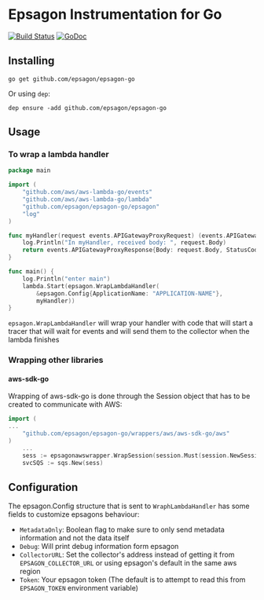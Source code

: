 # Epsagon Instrumentation for Go

[![Build Status][1]][2] [![GoDoc][3]][4]

[1]: https://travis-ci.com/epsagon/epsagon-go.svg?branch=master
[2]: https://travis-ci.com/epsagon/epsagon-go
[3]: https://godoc.org/github.com/epsagon/epsagon-go?status.svg
[4]: https://godoc.org/github.com/epsagon/epsagon-go

## Installing
```
go get github.com/epsagon/epsagon-go
```
Or using `dep`:
```
dep ensure -add github.com/epsagon/epsagon-go
```
## Usage

### To wrap a lambda handler
```go
package main

import (
	"github.com/aws/aws-lambda-go/events"
	"github.com/aws/aws-lambda-go/lambda"
	"github.com/epsagon/epsagon-go/epsagon"
	"log"
)

func myHandler(request events.APIGatewayProxyRequest) (events.APIGatewayProxyResponse, error) {
	log.Println("In myHandler, received body: ", request.Body)
	return events.APIGatewayProxyResponse{Body: request.Body, StatusCode: 200}, nil
}

func main() {
	log.Println("enter main")
	lambda.Start(epsagon.WrapLambdaHandler(
        &epsagon.Config{ApplicationName: "APPLICATION-NAME"},
        myHandler))
}
```

`epsagon.WrapLambdaHandler` will wrap your handler with code that will start a tracer that will wait for events and will send them to the collector when the lambda finishes

### Wrapping other libraries
#### aws-sdk-go
Wrapping of aws-sdk-go is done through the Session object that has to be created to communicate with AWS:
```go
import (
...
	"github.com/epsagon/epsagon-go/wrappers/aws/aws-sdk-go/aws"
)
    ...
	sess := epsagonawswrapper.WrapSession(session.Must(session.NewSession()))
	svcSQS := sqs.New(sess)
```

## Configuration
The epsagon.Config structure that is sent to `WraphLambdaHandler` has some fields to customize epsagons behaviour:
- `MetadataOnly`: Boolean flag to make sure to only send metadata information and not the data itself
- `Debug`: Will print debug information form epsagon
- `CollectorURL`: Set the collector's address instead of getting it from `EPSAGON_COLLECTOR_URL` or using epsagon's default in the same aws region
- `Token`: Your epsagon token (The default is to attempt to read this from `EPSAGON_TOKEN` environment variable)
